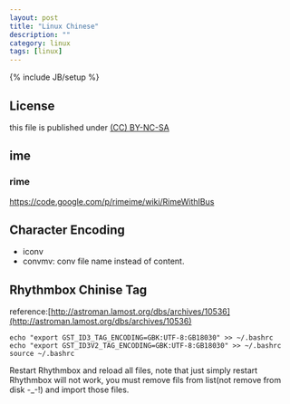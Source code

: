 ```yaml
---
layout: post
title: "Linux Chinese"
description: ""
category: linux
tags: [linux]
---
```

{% include JB/setup %}
## License
this file is published under [(CC) BY-NC-SA](http://creativecommons.org/licenses/by-nc-sa/3.0/)

## ime
### rime
https://code.google.com/p/rimeime/wiki/RimeWithIBus

## Character Encoding
* iconv
* convmv: conv file name instead of content.

## Rhythmbox Chinise Tag
reference:[http://astroman.lamost.org/dbs/archives/10536](http://astroman.lamost.org/dbs/archives/10536)

    echo "export GST_ID3_TAG_ENCODING=GBK:UTF-8:GB18030" >> ~/.bashrc
    echo "export GST_ID3V2_TAG_ENCODING=GBK:UTF-8:GB18030" >> ~/.bashrc
    source ~/.bashrc

Restart Rhythmbox and reload all files, note that just simply restart Rhythmbox will not work, you must remove fils from list(not remove from disk -_-!) and import those files.
